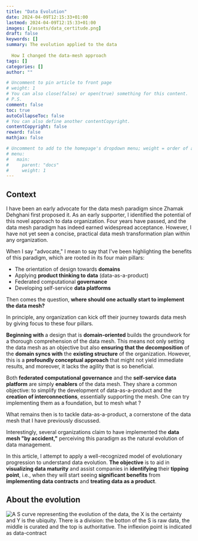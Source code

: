 ```yaml
---
title: "Data Evolution"
date: 2024-04-09T12:15:33+01:00
lastmod: 2024-04-09T12:15:33+01:00
images: [/assets/data_certitude.png]
draft: false
keywords: []
summary: The evolution applied to the data
  
  How I changed the data-mesh approach
tags: []
categories: []
author: ""

# Uncomment to pin article to front page
# weight: 1
# You can also close(false) or open(true) something for this content.
# P.S.
comment: false
toc: true
autoCollapseToc: false
# You can also define another contentCopyright.
contentCopyright: false
reward: false
mathjax: false

# Uncomment to add to the homepage's dropdown menu; weight = order of article
# menu:
#   main:
#     parent: "docs"
#     weight: 1
---
```


## Context
I have been an early advocate for the data mesh paradigm since Zhamak Dehghani first proposed it.
As an early supporter, I identified the potential of this novel approach to data organization.
Four years have passed, and the data mesh paradigm has indeed earned widespread acceptance.
However, I have not yet seen a concise, practical data mesh transformation plan within any organization.

When I say "advocate," I mean to say that I've been highlighting the benefits of this paradigm, which are rooted in its four main pillars:

- The orientation of design towards **domains**
- Applying **product thinking to data** (data-as-a-product)
- Federated computational **governance**
- Developing self-service **data platforms**

Then comes the question, **where should one actually start to implement the data mesh?**

In principle, any organization can kick off their journey towards data mesh by giving focus to these four pillars.

**Beginning with** a design that is **domain-oriented** builds the groundwork for a thorough comprehension of the data mesh.
This means not only setting the data mesh as an objective but also **ensuring that the decomposition** of the **domain syncs with** the **existing structure** of the organization.
However, this is a **profoundly conceptual approach** that might not yield immediate results, and moreover, it lacks the agility that is so beneficial.

Both **federated computational governance** and the **self-service data platform** are simply **enablers** of the data mesh.
They share a common objective: to simplify the development of data-as-a-product and the **creation of interconnections**, essentially supporting the mesh.
One can try implementing them as a foundation, but to mesh what ?

What remains then is to tackle data-as-a-product, a cornerstone of the data mesh that I have previously discussed.

Interestingly, several organizations claim to have implemented the **data mesh "by accident,"** perceiving this paradigm as the natural evolution of data management.

In this article, I attempt to apply a well-recognized model of evolutionary progression to understand data evolution.
**The objective** is to aid in **visualizing data maturity** and assist companies in **identifying** their **tipping point**, 
i.e., when they will start seeing **significant benefits** from **implementing data contracts** and **treating data as a product**.

## About the evolution



![A S curve representing the evolution of the data, the X is the certainty and Y is the ubiquity. There is a division: the botton of the S is raw data, the middle is curated and the top is authoritative. The inflexion point is indicated as data-contract](/assets/data_certitude.svg)
